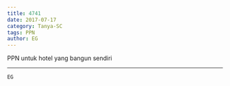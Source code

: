 ```yaml
---
title: 4741
date: 2017-07-17
category: Tanya-SC
tags: PPN
author: EG
---
```


PPN untuk hotel yang bangun sendiri

---



`EG`
